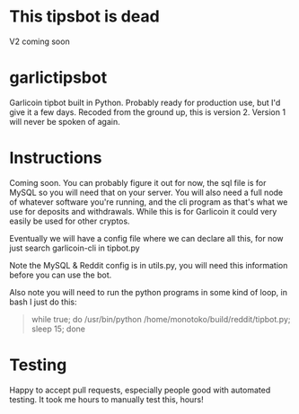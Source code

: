 # This tipsbot is dead

V2 coming soon


# garlictipsbot
Garlicoin tipbot built in Python. Probably ready for production use, but I'd give it a few days. Recoded from the ground up, this is version 2. Version 1 will never be spoken of again.

# Instructions

Coming soon. You can probably figure it out for now, the sql file is for MySQL so you will need that on your server. You will also need a full node of whatever software you're running, and the cli program as that's what we use for deposits and withdrawals. While this is for Garlicoin it could very easily be used for other cryptos.

Eventually we will have a config file where we can declare all this, for now just search garlicoin-cli in tipbot.py

Note the MySQL & Reddit config is in utils.py, you will need this information before you can use the bot.

Also note you will need to run the python programs in some kind of loop, in bash I just do this:
> while true; do /usr/bin/python /home/monotoko/build/reddit/tipbot.py; sleep 15; done

# Testing

Happy to accept pull requests, especially people good with automated testing. It took me hours to manually test this, hours!
